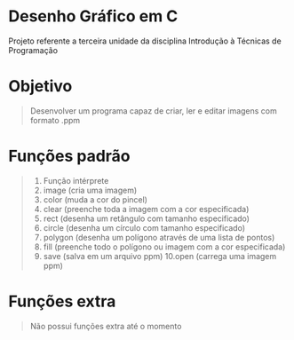 # Desenho Gráfico em C
Projeto referente a terceira unidade da disciplina Introdução à Técnicas de Programação

# Objetivo
> Desenvolver um programa capaz de criar, ler e editar imagens com formato .ppm

# Funções padrão
> 1. Função intérprete
> 2. image   (cria uma imagem)
> 3. color   (muda a cor do pincel)
> 4. clear   (preenche toda a imagem com a cor especificada)
> 5. rect    (desenha um retângulo com tamanho especificado)
> 6. circle  (desenha um círculo com tamanho especificado)
> 7. polygon (desenha um polígono através de uma lista de pontos)
> 8. fill    (preenche todo o polígono ou imagem com a cor especificada)
> 9. save    (salva em um arquivo ppm)
> 10.open    (carrega uma imagem ppm)

# Funções extra
> Não possui funções extra até o momento
